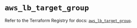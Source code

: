 # `aws_lb_target_group`

Refer to the Terraform Registry for docs: [`aws_lb_target_group`](https://registry.terraform.io/providers/hashicorp/aws/6.7.0/docs/resources/lb_target_group).
